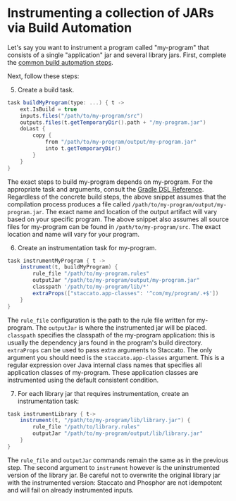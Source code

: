 # Instrumenting a collection of JARs via Build Automation

Let's say you want to instrument a program called "my-program" that consists of a single
"application" jar and several library jars. First, complete the
[common build automation steps](common-build.md).

Next, follow these steps:

5) Create a build task.

```groovy
task buildMyProgram(type: ...) { t ->
	ext.IsBuild = true
	inputs.files("/path/to/my-program/src")
	outputs.files(t.getTemporaryDir().path + "/my-program.jar")
	doLast {
		copy {
			from "/path/to/my-program/output/my-program.jar"
			into t.getTemporaryDir()
		}
	}
}
```

The exact steps to build my-program depends on my-program. For the appropriate
task and arguments, consult the [Gradle DSL Reference](https://docs.gradle.org/current/dsl/).
Regardless of the concrete build steps, the above snippet assumes that the compilation
process produces a file called `/path/to/my-program/output/my-program.jar`. The exact
name and location of the output artifact will vary based on your specific program.
The above snippet also assumes all source files for my-program can be found in
`/path/to/my-program/src`. The exact location and name will vary for your program.

6) Create an instrumentation task for my-program.

```groovy
task instrumentMyProgram { t ->
	instrument(t, buildMyProgram) {
		rule_file "/path/to/my-program.rules"
		outputJar "/path/to/my-program/output/my-program.jar"
		classpath '/path/to/my-program/lib/*'
		extraProps(["staccato.app-classes": '^com/my/program/.+$'])
	}
}
```

The `rule_file` configuration is the path to the rule file written for my-program. The
`outputJar` is where the instrumented jar will be placed.
`classpath` specifies the classpath of the my-program application: this is usually
the dependency jars found in the program's build directory.
`extraProps` can be used to pass extra arguments to Staccato. The only argument you should
need is the `staccato.app-classes` argument. This is a regular expression over
Java internal class names that specifies all application classes of my-program. These
application classes are instrumented using the default consistent condition.

7) For each library jar that requires instrumentation, create an instrumentation task:

```groovy
task instrumentLibrary { t->
	instrument(t, "/path/to/my-program/lib/library.jar") {
		rule_file "/path/to/library.rules"
		outputJar "/path/to/my-program/output/lib/library.jar"
	}
}
```

The `rule_file` and `outputJar` commands remain the same as in the previous step. The second
argument to `instrument` however is the uninstrumented version of the library jar. Be careful
not to overwrite the original library jar with the instrumented version: Staccato and Phosphor
are not idempotent and will fail on already instrumented inputs.

